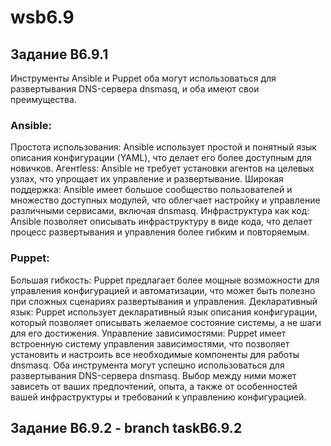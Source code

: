 # wsb6.9

## Задание B6.9.1
Инструменты Ansible и Puppet оба могут использоваться для развертывания DNS-сервера dnsmasq, и оба имеют свои преимущества. 

### Ansible:

Простота использования: Ansible использует простой и понятный язык описания конфигурации (YAML), что делает его более доступным для новичков.
Агентless: Ansible не требует установки агентов на целевых узлах, что упрощает их управление и развертывание.
Широкая поддержка: Ansible имеет большое сообщество пользователей и множество доступных модулей, что облегчает настройку и управление различными сервисами, включая dnsmasq.
Инфраструктура как код: Ansible позволяет описывать инфраструктуру в виде кода, что делает процесс развертывания и управления более гибким и повторяемым.

### Puppet:

Большая гибкость: Puppet предлагает более мощные возможности для управления конфигурацией и автоматизации, что может быть полезно при сложных сценариях развертывания и управления.
Декларативный язык: Puppet использует декларативный язык описания конфигурации, который позволяет описывать желаемое состояние системы, а не шаги для его достижения.
Управление зависимостями: Puppet имеет встроенную систему управления зависимостями, что позволяет установить и настроить все необходимые компоненты для работы dnsmasq.
Оба инструмента могут успешно использоваться для развертывания DNS-сервера dnsmasq. Выбор между ними может зависеть от ваших предпочтений, опыта, а также от особенностей вашей инфраструктуры и требований к управлению конфигурацией.

## Задание B6.9.2 - branch taskB6.9.2
